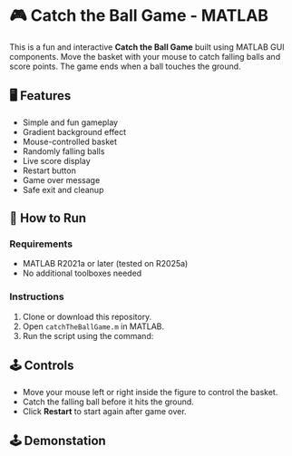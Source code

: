 # 🎮 Catch the Ball Game - MATLAB

This is a fun and interactive **Catch the Ball Game** built using MATLAB GUI components. Move the basket with your mouse to catch falling balls and score points. The game ends when a ball touches the ground.

## 🖥️ Features

- Simple and fun gameplay
- Gradient background effect
- Mouse-controlled basket
- Randomly falling balls
- Live score display
- Restart button
- Game over message
- Safe exit and cleanup

## 🚀 How to Run

### Requirements

- MATLAB R2021a or later (tested on R2025a)
- No additional toolboxes needed

### Instructions

1. Clone or download this repository.
2. Open `catchTheBallGame.m` in MATLAB.
3. Run the script using the command:
   
## 🕹️ Controls

* Move your mouse left or right inside the figure to control the basket.
* Catch the falling ball before it hits the ground.
* Click **Restart** to start again after game over.

## 🕹️ Demonstation

